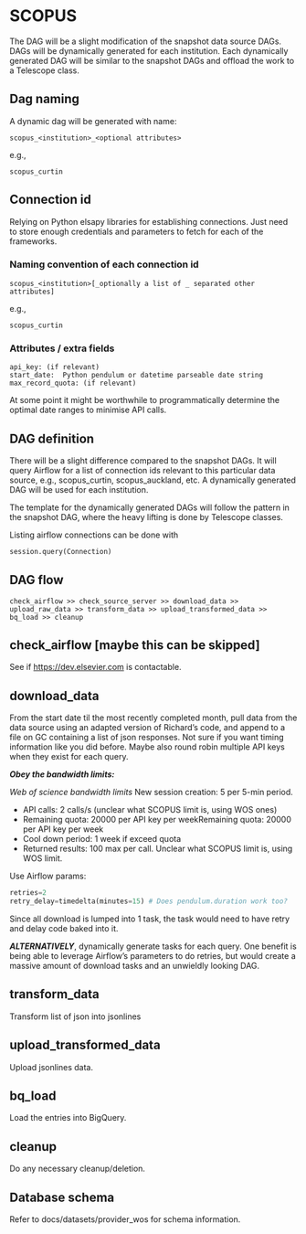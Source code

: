 # SCOPUS

The DAG will be a slight modification of the snapshot data source DAGs.  DAGs will be dynamically generated for each institution. Each dynamically generated DAG will be similar to the snapshot DAGs and offload the work to a Telescope class.


## Dag naming

A dynamic dag will be generated with name:
```
scopus_<institution>_<optional attributes>
```
e.g.,
```
scopus_curtin
```


## Connection id

Relying on Python elsapy libraries for establishing connections. Just need to store enough credentials and parameters to fetch for each of the frameworks.


### Naming convention of each connection id

```
scopus_<institution>[_optionally a list of _ separated other attributes]
```
e.g.,
```
scopus_curtin
```


### Attributes / extra fields
```
api_key: (if relevant)
start_date:  Python pendulum or datetime parseable date string
max_record_quota: (if relevant)
```

At some point it might be worthwhile to programmatically determine the optimal date ranges to minimise API calls.


## DAG definition

There will be a slight difference compared to the snapshot DAGs. It will query Airflow for a list of connection ids relevant to this particular data source, e.g., scopus_curtin, scopus_auckland, etc. A dynamically generated DAG will be used for each institution.

The template for the dynamically generated DAGs will follow the pattern in the snapshot DAG, where the heavy lifting is done by Telescope classes.

Listing airflow connections can be done with
```python
session.query(Connection)
```


## DAG flow
```
check_airflow >> check_source_server >> download_data >> upload_raw_data >> transform_data >> upload_transformed_data >> bq_load >> cleanup
```


## check_airflow [maybe this can be skipped]

See if https://dev.elsevier.com is contactable.


## download_data

From the start date til the most recently completed month, pull data from the data source using an adapted version of Richard’s code, and append to a file on GC containing a list of json responses. Not sure if you want timing information like you did before. Maybe also round robin multiple API keys when they exist for each query.

***Obey the bandwidth limits:***

_Web of science bandwidth limits_
New session creation: 5 per 5-min period.
  * API calls: 2 calls/s (unclear what SCOPUS limit is, using WOS ones)
  * Remaining quota: 20000 per API key per weekRemaining quota: 20000 per API key per week
  * Cool down period: 1 week if exceed quota
  * Returned results: 100 max per call.  Unclear what SCOPUS limit is, using WOS limit.

Use Airflow params:
```python
retries=2
retry_delay=timedelta(minutes=15) # Does pendulum.duration work too?
```

Since all download is lumped into 1 task, the task would need to have retry and delay code baked into it.

***ALTERNATIVELY***, dynamically generate tasks for each query. One benefit is being able to leverage Airflow’s parameters to do retries, but would create a massive amount of download tasks and an unwieldly looking DAG.


## transform_data

Transform list of json into jsonlines


## upload_transformed_data

Upload jsonlines data.


## bq_load

Load the entries into BigQuery.


## cleanup

Do any necessary cleanup/deletion.

## Database schema

Refer to docs/datasets/provider_wos for schema information.